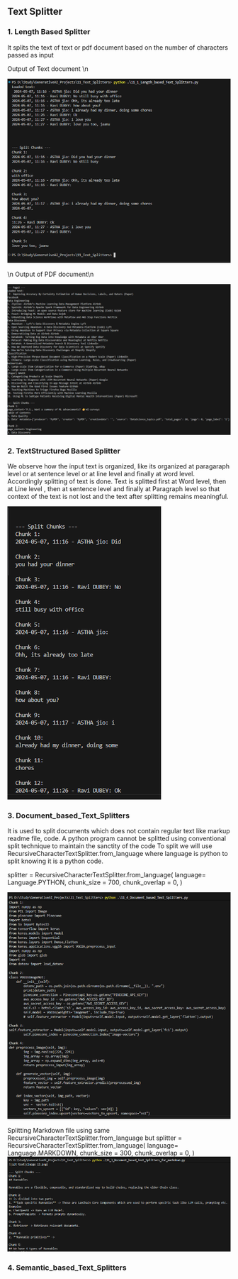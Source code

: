 ## Text Splitter

### 1. Length Based Splitter

It splits the text of text or pdf document based on the number of characters passed as input

Output of  Text document \n

![alt text](image.png)

\n Output of  PDF document\n

![alt text](image-1.png)


### 2. TextStructured Based Splitter

We observe how the input text is organized, like its organized at paragaraph level or at sentence level or at line level and finally at word level.
Accordingly splitting of text is done.
Text is splitted first at Word level, then at Line level , then at sentence level and finally at Paragraph level so that context of the text is not lost and the text after splitting remains meaningful.

![alt text](image-2.png)

### 3. Document_based_Text_Splitters

It is used to split documents which does not contain regular text like markup readme file, code.
A python program cannot be splitted using conventional split technique to maintain the sanctity of the code
To split we will  use RecursiveCharacterTextSplitter.from_language where language is python to split knowing it is a python code.

splitter = RecursiveCharacterTextSplitter.from_language(
    language= Language.PYTHON,
    chunk_size = 700,
    chunk_overlap = 0,
)

![alt text](image-5.png)

Splitting Markdown file using same RecursiveCharacterTextSplitter.from_language but
splitter = RecursiveCharacterTextSplitter.from_language(
    language= Language.MARKDOWN,
    chunk_size = 300,
    chunk_overlap = 0,
)
![alt text](image-6.png)

### 4. Semantic_based_Text_Splitters